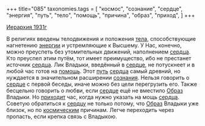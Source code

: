 +++
title="085"
taxonomies.tags = [
 "космос",
 "сознание",
 "сердце",
 "энергия",
 "путь",
 "тело",
 "помощь",
 "причина",
 "образ",
 "приход",
]
+++

[Иерархия 1931г](/agni/1931)

В религиях введены телодвижения и положения [тела](/tags/тело), способствующие нагнетению [энергии](/tags/энергия) и устремляющие к Высшему. У Нас, конечно, можно преуспеть без утомительных движений, наполнением [сердца](/tags/[сердце](/tags/сердце)). Кто преуспел этим путём, тот имеет преимущество, ибо не престанет источник [сердца](/tags/[сердце](/tags/сердце)). Лик Владыки, введённый в [сердце](/tags/сердце), не потускнеет и в любой час готов на [помощь](/tags/помощь). Этот [путь](/tags/путь) [сердца](/tags/[сердце](/tags/сердце)) самый древний, но нуждается в значительном расширении [сознания](/tags/сознание). Нельзя говорить о [сердце](/tags/сердце) с первой беседы, иначе можно без цели перегрузить его. Также бесцельно говорить о любви, если [сердце](/tags/сердце) ещё не вместило [Образ](/tags/образ) Владыки. Но [приходит](/tags/приход) час, когда нужно указать на мощь [сердца](/tags/[сердце](/tags/сердце)). Советую обратиться к [сердцу](/tags/сердце) не только потому, что [Образ](/tags/образ) Владыки уже близок, но по [космическим](/tags/космос) причинам. Легче переходить через пропасть, если крепка связь с Владыкою.   

